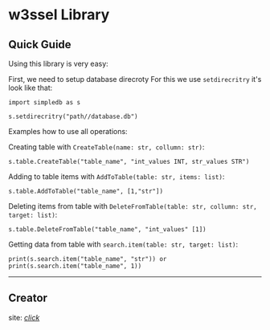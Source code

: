 # w3ssel Library #

## Quick Guide ##

Using this library is very easy:

First, we need to setup database direcroty
For this we use `setdirecritry` it's look like that:

    import simpledb as s

    s.setdirecritry("path//database.db")


Examples how to use all operations:

Creating table with `CreateTable(name: str, collumn: str)`:

    s.table.CreateTable("table_name", "int_values INT, str_values STR")


Adding to table items with `AddToTable(table: str, items: list)`:

    s.table.AddToTable("table_name", [1,"str"])


Deleting items from table with `DeleteFromTable(table: str, collumn: str, target: list)`:

    s.table.DeleteFromTable("table_name", "int_values" [1])


Getting data from table with `search.item(table: str, target: list)`:

    print(s.search.item("table_name", "str")) or print(s.search.item("table_name", 1))



----------


## Creator ##
site:  [*click*](https://johnywessel.github.io/) 
